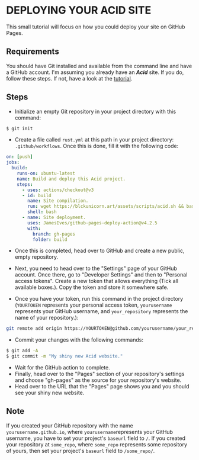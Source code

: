 # DEPLOYING YOUR ACID SITE

This small tutorial will focus on how you could deploy your site on GitHub Pages.

## Requirements

You should have Git installed and available from the command line and have a GitHub account.
I'm assuming you already have an ***Acid*** site. If you do, follow these steps. If not, have a look at the [tutorial](TUTORIAL.markdown).

## Steps

- Initialize an empty Git repository in your project directory with this command:

```bash
$ git init
```

- Create a file called `rust.yml` at this path in your project directory: `.github/workflows`. Once this is done, fill it with the following code:

```YAML
on: [push]
jobs:
  build:
    runs-on: ubuntu-latest
    name: Build and deploy this Acid project.
    steps:
      - uses: actions/checkout@v3
      - id: build
        name: Site compilation.
        run: wget https://blckunicorn.art/assets/scripts/acid.sh && bash acid.sh . && ls
        shell: bash
      - name: Site deployment.
        uses: JamesIves/github-pages-deploy-action@v4.2.5
        with:
          branch: gh-pages
          folder: build
```

- Once this is completed, head over to GitHub and create a new public, empty repository.

- Next, you need to head over to the "Settings" page of your GitHub account. Once there, go to "Developer Settings" and then to "Personal access tokens". Create a new token that allows everything (Tick all available boxes.). Copy the token and store it somewhere safe.

- Once you have your token, run this command in the project directory (`YOURTOKEN` represents your personal access token, `yourusername` represents your GitHub username, and `your_repository` represents the name of your repository.):

```bash
git remote add origin https://YOURTOKEN@github.com/yourusername/your_repository
```

- Commit your changes with the following commands:

```bash
$ git add -A
$ git commit -m "My shiny new Acid website."
```

- Wait for the GitHub action to complete.
- Finally, head over to the "Pages" section of your repository's settings and choose "gh-pages" as the source for your repository's website.
- Head over to the URL that the "Pages" page shows you and you should see your shiny new website.

## Note

If you created your GitHub repository with the name `yourusername.github.io`, where `yourusername`represents your GitHub username, you have to set your project's `baseurl` field to `/`. If you created your repository at `some_repo`, where `some_repo` represents some repository of yours, then set your project's `baseurl` field to `/some_repo/`.
